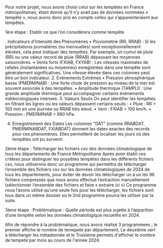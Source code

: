 Pour notre projet, nous avons choisi celui sur les tempêtes en France métropolitaines, étant donné qu’il n’y avait pas de données nommées « tempête », nous avons donc pris en compte celles qui s’apparenteraient aux tempêtes.

1ère étape : Etablir ce que l’on considèrera comme tempête

. Indicateurs d'Intensité des Phénomènes
•	Pluviométrie (RR, RRAB) : Si les précipitations journalières (ou mensuelles) sont exceptionnellement élevées, cela peut indiquer des tempêtes. Par exemple, un cumul de pluie (RR) ou une valeur record de pluie (RRAB) dépassant les moyennes saisonnières.
•	Vents forts (FXIAB, FXYAB) : Les vitesses maximales de rafales (instantanées ou moyennes) enregistrées dans une tempête sont généralement significatives. Une vitesse élevée dans ces colonnes peut être un bon indicateur.
2. Evénements Extrêmes
•	Pression atmosphérique basse (PMERMINAB) : Une forte chute de pression au niveau de la mer est souvent associée à des tempêtes.
•	Amplitude thermique (TAMPLI) : Une grande amplitude thermique peut accompagner certains événements météorologiques intenses.
3. Valeurs Seuils
On peut identifier les tempêtes en filtrant les lignes où les valeurs dépassent certains seuils :
•	Pluie : RR > 100 mm en une journée ou RRAB très élevé.
•	Vent : FXIAB > 100 km/h.
•	Pression : PMERMINAB < 980 hPa.

4. Enregistrement des Dates
Les colonnes "DAT" (comme RRABDAT, PMERMINABDAT, FXIABDAT) donnent les dates exactes des records pour ces phénomènes. Elles permettent de localiser les jours où des tempêtes ont pu survenir.


2ème étape : Télécharger les fichiers csv des données climatologique de tous les départements de France Métropolitaine
Après avoir établi ces critères pour distinguer les possibles tempêtes dans les différents fichiers csv, nous utiliserons donc un programme qui permettra de télécharger l’ensemble des fichiers csv sur les données climatologiques de 2024 de tous les départements, pour éviter de devoir les télécharger un à un les 96 fichiers compressés que nous avons effectué l’extraction manuellement (sélectionner l’ensemble des fichiers et faire « extraire ici »)
Ce programme nous l’avons utilisé qu’une seule fois pour les télécharger, les fichiers sont tous dans un même dossier où le 2nd programme pourra les utiliser par la suite.

3ème étape : Problématique : Quelle période est plus sujette à l’apparition d’une tempête selon les données climatologique recueillis en 2024.

Afin de répondre à la problématique, nous avons réalisé 3 programmees ; le premier affiche le nombre de temepete par département, Le deuxième sert à télécharger les métadonnée et le Troisième permets d'afficher le nombre de tempete par mois au cours de l'année 2024. 
